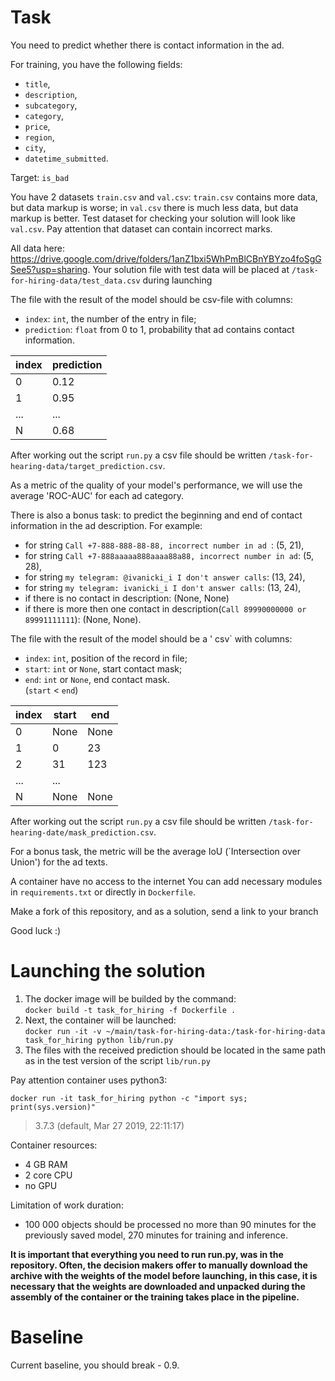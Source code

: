 # Task

You need to predict whether there is contact information in the ad.

For training, you have the following fields:
* `title`,
* `description`,
* `subcategory`,
* `category`,
* `price`,
* `region`,
* `city`,
* `datetime_submitted`.

Target: `is_bad`

You have 2 datasets `train.csv` and `val.csv`: `train.csv` contains more data, but data markup is worse; in `val.csv` there is much less data, but data markup is better.
Test dataset for checking your solution will look like `val.csv`.
Pay attention that dataset can contain incorrect marks.

All data here: https://drive.google.com/drive/folders/1anZ1bxi5WhPmBlCBnYBYzo4foSgGSee5?usp=sharing. 
Your solution file with test data will be placed at `/task-for-hiring-data/test_data.csv` during launching

The file with the result of the model should be csv-file with columns:
* `index`: `int`, the number of the entry in file;
* `prediction`: `float` from 0 to 1, probability that ad contains contact information.

|index  |prediction|
|-------|----------|
|0|0.12|
|1|0.95|
|...|...|
|N|0.68|

After working out the script `run.py` a csv file should be written `/task-for-hearing-data/target_prediction.csv`.

As a metric of the quality of your model's performance, we will use the average 'ROC-AUC' for each ad category.

There is also a bonus task: to predict the beginning and end of contact information in the ad description. For example:
* for string `Call +7-888-888-88-88, incorrect number in ad `: (5, 21),
* for string `Call +7-888aaaaa888aaaa88a88, incorrect number in ad`: (5, 28),
* for string `my telegram: @ivanicki_i I don't answer calls`: (13, 24),
* for string `my telegram: ivanicki_i I don't answer calls`: (13, 24),
* if there is no contact in description: (None, None)
* if there is more then one contact in description(`Call 89990000000 or 89991111111`): (None, None).

The file with the result of the model should be a ' csv` with columns:
* `index`: `int`, position of the record in file;
* `start`: `int` or `None`, start contact mask;
* `end`: `int` or `None`, end contact mask.\
(`start` < `end`)

|index  |start|end|
|-------|----------|-----|
|0|None|None|
|1|0|23
|2|31|123
|...|...|
|N|None|None

After working out the script `run.py` a csv file should be written `/task-for-hearing-date/mask_prediction.csv`.

For a bonus task, the metric will be the average IoU (`Intersection over Union') for the ad texts.

A container have no access to the internet
You can add necessary modules in `requirements.txt` or directly in `Dockerfile`.

Make a fork of this repository, and as a solution, send a link to your branch

Good luck :)

# Launching the solution
1. The docker image will be builded by the command:\
```docker build -t task_for_hiring -f Dockerfile .```
2. Next, the container will be launched:\
```docker run -it -v ~/main/task-for-hiring-data:/task-for-hiring-data task_for_hiring python lib/run.py```
3. The files with the received prediction should be located in the same path as in the test version of the script `lib/run.py`

Pay attention container uses python3:

```docker run -it task_for_hiring python -c "import sys; print(sys.version)"```
> 3.7.3 (default, Mar 27 2019, 22:11:17)

Container resources:
* 4 GB RAM
* 2 core CPU
* no GPU

Limitation of work duration:
* 100 000 objects should be processed no more than 90 minutes for the previously saved model, 270 minutes for training and inference.

**It is important that everything you need to run run.py, was in the repository. Often, the decision makers offer to manually download the archive with the weights of the model before launching, in this case, it is necessary that the weights are downloaded and unpacked during the assembly of the container or the training takes place in the pipeline.**

# Baseline

Current baseline, you should break - 0.9.
